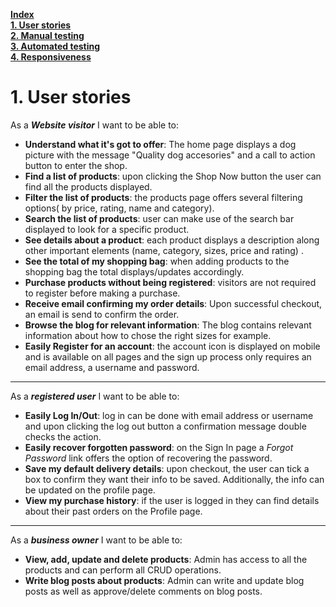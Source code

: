 
[**Index**](#up)  
[**1. User stories**](#1-user-stories)  
[**2. Manual testing**](#2-manual-testing)   
[**3. Automated testing**](#3-automated-testing)   
[**4. Responsiveness**](#4-responsiveness) 

# 1. User stories  

As a ***Website visitor***  I want to be able to:

- **Understand what it's got to offer**: The home page displays a dog picture with the message "Quality dog accesories" and a call to action button to enter the shop.
- **Find a list of products**: upon clicking the Shop Now button the user can find all the products displayed.
- **Filter the list of products**: the products page offers several filtering options( by price, rating, name and category).
- **Search the list of products**: user can make use of the search bar displayed to look for a specific product.
- **See details about a product**: each product displays a description along other important elements (name, category, sizes, price and rating) .
- **See the total of my shopping bag**: when adding products to the shopping bag the total displays/updates accordingly.
- **Purchase products without being registered**: visitors are not required to register before making a purchase.
- **Receive email confirming my order details**: Upon successful checkout, an email is send to confirm the order.
- **Browse the blog for relevant information**: The blog contains relevant information about how to chose the right sizes for example.
- **Easily Register for an account**: the account icon is displayed on mobile and is available on all pages and the sign up process only requires an email address, a username and password.

****

As a ***registered user***  I want to be able to:  
- **Easily Log In/Out**: log in can be done with email address or username and upon clicking the log out button a confirmation message double checks the action.
- **Easily recover forgotten password**: on the Sign In page a *Forgot Password* link offers the option of recovering the password.
- **Save my default delivery details**: upon checkout, the user can tick a box to confirm they want their info to be saved. Additionally, the info can be updated on the profile page.
- **View my purchase history**: if the user is logged in they can find details about their past orders on the Profile page.
****
As a ***business owner*** I want to be able to:  
- **View, add, update and delete products**: Admin has access to all the products and can perform all CRUD operations.
- **Write blog posts about products**: Admin can write and update blog posts as well as approve/delete comments on blog posts.

